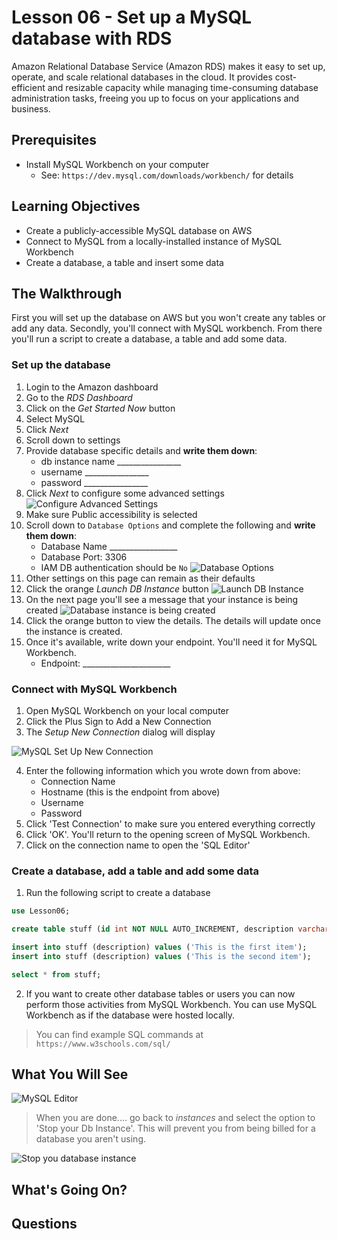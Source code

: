 # Lesson 06 - Set up a MySQL database with RDS

Amazon Relational Database Service (Amazon RDS) makes it easy to set up, operate, and scale relational databases in the cloud. It provides cost-efficient and resizable capacity while managing time-consuming database administration tasks, freeing you up to focus on your applications and business.

## Prerequisites
* Install MySQL Workbench on your computer
    * See: ```https://dev.mysql.com/downloads/workbench/``` for details

## Learning Objectives

* Create a publicly-accessible MySQL database on AWS
* Connect to MySQL from a locally-installed instance of MySQL Workbench
* Create a database, a table and insert some data

## The Walkthrough

First you will set up the database on AWS but you won't create any tables or add any data. Secondly, you'll connect with MySQL workbench. From there you'll run a script to create a database, a table and add some data.

### Set up the database

1. Login to the Amazon dashboard
2. Go to the *RDS Dashboard*
3. Click on the *Get Started Now* button
4. Select MySQL
5. Click *Next*
6. Scroll down to settings
7. Provide database specific details and **write them down**:
   * db instance name ________________
   * username ________________
   * password ________________
8. Click *Next* to configure some advanced settings
  ![Configure Advanced Settings](img/configure_advanced_settings.png)
9. Make sure Public accessibility is selected
10. Scroll down to `Database Options` and complete the following and **write them down**:
    * Database Name _________________
    * Database Port: 3306
    * IAM DB authentication should be `No`
  ![Database Options](img/database_options.png)
11. Other settings on this page can remain as their defaults
12. Click the orange *Launch DB Instance* button
![Launch DB Instance](img/launch_db_instance.png)
13. On the next page you'll see a message that your instance is being created
  ![Database instance is being created](img/db_instance_being_created.png)
14. Click the orange button to view the details. The details will update once the instance is created.
15. Once it's available, write down your endpoint. You'll need it for MySQL Workbench.
    * Endpoint: ______________________



### Connect with MySQL Workbench

1. Open MySQL Workbench on your local computer
2. Click the Plus Sign to Add a New Connection
3. The *Setup New Connection* dialog will display

  ![MySQL Set Up New Connection](img/db_setup_new_connection.png)

4. Enter the following information which you wrote down from above:
    * Connection Name
    * Hostname (this is the endpoint from above)
    * Username
    * Password
5. Click 'Test Connection' to make sure you entered everything correctly
6. Click 'OK'. You'll return to the opening screen of MySQL Workbench.
7. Click on the connection name to open the 'SQL Editor'


### Create a database, add a table and add some data
1. Run the following script to create a database

```sql
use Lesson06;

create table stuff (id int NOT NULL AUTO_INCREMENT, description varchar(50), primary key (id));

insert into stuff (description) values ('This is the first item');
insert into stuff (description) values ('This is the second item');

select * from stuff;
```

2. If you want to create other database tables or users you can now perform those activities from MySQL Workbench. You can use MySQL Workbench as if the database were hosted locally.

> You can find example SQL commands at ```https://www.w3schools.com/sql/```

## What You Will See

  ![MySQL Editor](img/mysql_editor.png)



> When you are done.... go back to *instances* and select the option to 'Stop your Db Instance'. This will prevent you from being billed for a database you aren't using.

  ![Stop you database instance](img/db_stop_instance.png)




## What's Going On?


## Questions
